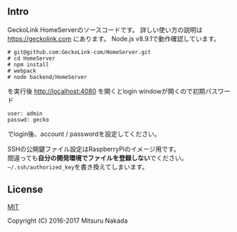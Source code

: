 
## Intro
GeckoLink HomeServerのソースコードです。
詳しい使い方の説明は
<https://geckolink.com>
にあります。
Node.js v8.9.1で動作確認しています。

    # git@github.com:GeckoLink-com/HomeServer.git
    # cd HomeServer
    # npm install
    # webpack
    # node backend/HomeServer

を実行後
<http://localhost:4080>
を開くとlogin windowが開くので初期パスワード

    user: admin
    passwd: gecko

でlogin後、account / passwordを設定してください。

SSHの公開鍵ファイル設定はRaspberryPiのイメージ用です。  
間違っても**自分の開発環境でファイルを登録しない**でください。
`~/.ssh/authorized_key`を書き換えてしまいます。

## License

[MIT](http://opensource.org/licenses/MIT)

Copyright (C) 2016-2017 Mitsuru Nakada
